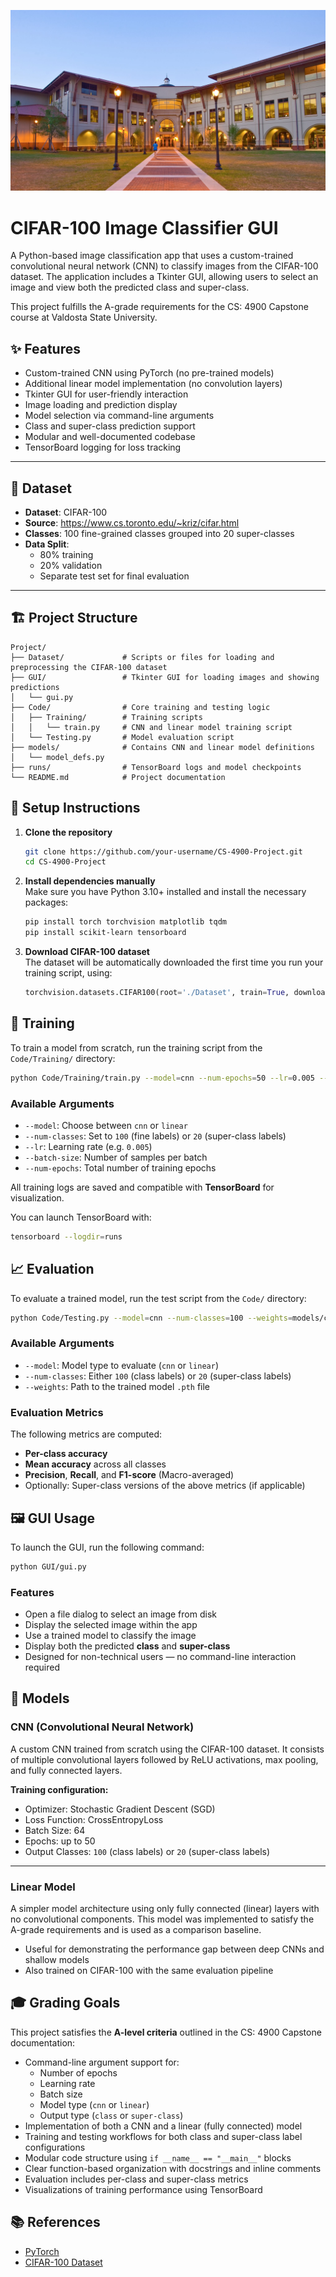 ![Project Banner](assets/banner.jpg)

# CIFAR-100 Image Classifier GUI

A Python-based image classification app that uses a custom-trained convolutional neural network (CNN) to classify images from the CIFAR-100 dataset. The application includes a Tkinter GUI, allowing users to select an image and view both the predicted class and super-class.

This project fulfills the A-grade requirements for the CS: 4900 Capstone course at Valdosta State University.

## ✨ Features

- Custom-trained CNN using PyTorch (no pre-trained models)
- Additional linear model implementation (no convolution layers)
- Tkinter GUI for user-friendly interaction
- Image loading and prediction display
- Model selection via command-line arguments
- Class and super-class prediction support
- Modular and well-documented codebase
- TensorBoard logging for loss tracking

---

## 🧠 Dataset

- **Dataset**: CIFAR-100  
- **Source**: https://www.cs.toronto.edu/~kriz/cifar.html  
- **Classes**: 100 fine-grained classes grouped into 20 super-classes  
- **Data Split**:
  - 80% training
  - 20% validation
  - Separate test set for final evaluation

---

## 🏗️ Project Structure

```
Project/
├── Dataset/             # Scripts or files for loading and preprocessing the CIFAR-100 dataset
├── GUI/                 # Tkinter GUI for loading images and showing predictions
│   └── gui.py
├── Code/                # Core training and testing logic
│   ├── Training/        # Training scripts
│   │   └── train.py     # CNN and linear model training script
│   └── Testing.py       # Model evaluation script
├── models/              # Contains CNN and linear model definitions
│   └── model_defs.py
├── runs/                # TensorBoard logs and model checkpoints
└── README.md            # Project documentation
```
## 🚀 Setup Instructions

1. **Clone the repository**
   ```bash
   git clone https://github.com/your-username/CS-4900-Project.git
   cd CS-4900-Project

2. **Install dependencies manually**  
   Make sure you have Python 3.10+ installed and install the necessary packages:

   ```bash
   pip install torch torchvision matplotlib tqdm
   pip install scikit-learn tensorboard
   ```

3. **Download CIFAR-100 dataset**  
   The dataset will be automatically downloaded the first time you run your training script, using:

   ```python
   torchvision.datasets.CIFAR100(root='./Dataset', train=True, download=True)
   ```

## 🧪 Training

To train a model from scratch, run the training script from the `Code/Training/` directory:

```bash
python Code/Training/train.py --model=cnn --num-epochs=50 --lr=0.005 --batch-size=64 --num-classes=100
```

### Available Arguments

- `--model`: Choose between `cnn` or `linear`
- `--num-classes`: Set to `100` (fine labels) or `20` (super-class labels)
- `--lr`: Learning rate (e.g. `0.005`)
- `--batch-size`: Number of samples per batch
- `--num-epochs`: Total number of training epochs

All training logs are saved and compatible with **TensorBoard** for visualization.

You can launch TensorBoard with:

```bash
tensorboard --logdir=runs
```
## 📈 Evaluation

To evaluate a trained model, run the test script from the `Code/` directory:

```bash
python Code/Testing.py --model=cnn --num-classes=100 --weights=models/cnn_class_weights.pth
```

### Available Arguments

- `--model`: Model type to evaluate (`cnn` or `linear`)
- `--num-classes`: Either `100` (class labels) or `20` (super-class labels)
- `--weights`: Path to the trained model `.pth` file

### Evaluation Metrics

The following metrics are computed:

- **Per-class accuracy**
- **Mean accuracy** across all classes
- **Precision**, **Recall**, and **F1-score** (Macro-averaged)
- Optionally: Super-class versions of the above metrics (if applicable)

## 🖼️ GUI Usage

To launch the GUI, run the following command:

```bash
python GUI/gui.py
```

### Features

- Open a file dialog to select an image from disk
- Display the selected image within the app
- Use a trained model to classify the image
- Display both the predicted **class** and **super-class**
- Designed for non-technical users — no command-line interaction required

## 🧠 Models

### CNN (Convolutional Neural Network)

A custom CNN trained from scratch using the CIFAR-100 dataset. It consists of multiple convolutional layers followed by ReLU activations, max pooling, and fully connected layers.

**Training configuration:**

- Optimizer: Stochastic Gradient Descent (SGD)
- Loss Function: CrossEntropyLoss
- Batch Size: 64
- Epochs: up to 50
- Output Classes: `100` (class labels) or `20` (super-class labels)

---

### Linear Model

A simpler model architecture using only fully connected (linear) layers with no convolutional components. This model was implemented to satisfy the A-grade requirements and is used as a comparison baseline.

- Useful for demonstrating the performance gap between deep CNNs and shallow models
- Also trained on CIFAR-100 with the same evaluation pipeline

## 🎓 Grading Goals

This project satisfies the **A-level criteria** outlined in the CS: 4900 Capstone documentation:

- Command-line argument support for:
  - Number of epochs
  - Learning rate
  - Batch size
  - Model type (`cnn` or `linear`)
  - Output type (`class` or `super-class`)
- Implementation of both a CNN and a linear (fully connected) model
- Training and testing workflows for both class and super-class label configurations
- Modular code structure using `if __name__ == "__main__"` blocks
- Clear function-based organization with docstrings and inline comments
- Evaluation includes per-class and super-class metrics
- Visualizations of training performance using TensorBoard

## 📚 References

- [PyTorch](https://pytorch.org)  
- [CIFAR-100 Dataset](https://www.cs.toronto.edu/~kriz/cifar.html)
